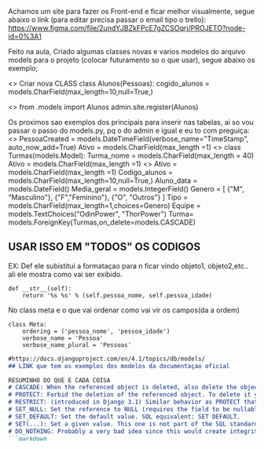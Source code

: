 Achamos um site para fazer os Front-end e ficar melhor visualmente, segue abaixo
o link (para editar precisa passar o email tipo o trello):
https://www.figma.com/file/2undYJBZkFPcE7gZCSOqrj/PROJETO?node-id=0%3A1


Feito na aula, Criado algumas classes novas e varios modelos do arquivo models 
para o projeto (colocar futuramento so o que usar), segue abaixo os exemplo;

<<No arquivo do app models.py>> Criar nova CLASS
class Alunos(Pessoas):
    cogido_alunos = models.CharField(max_length=10,null=True,)
    

<<apos para funcionar colocar na pasta admin.py>>
from .models import Alunos 
admin.site.register(Alunos)

Os proximos sao exemplos dos principais para inserir nas tabelas, ai so vou passar
o passo do models.py, pq o do admin e igual e eu to com preguiça:
<<Na class Pessoas:>>
 PessoaCreated = models.DateTimeField(verbose_name="TimeStamp", auto_now_add=True)
 Ativo = models.CharField(max_length =1)
<<Na class Turmas>>
class Turmas(models.Model):
    Turma_nome = models.CharField(max_length = 40)
    Ativo = models.CharField(max_length =1)
<<Na class Alunos:>>
    Ativo = models.CharField(max_length =1)
    Codigo_alunos = models.CharField(max_length=10,null=True,)
    Aluno_data = models.DateField()
    Media_geral = models.IntegerField()
    Genero = [
        {"M", "Masculino"},
        {"F","Feminino"},
        {"O", "Outros"}
    ]
    Tipo = models.CharField(max_length=1,choices=Genero)
    Equipe = models.TextChoices("OdinPower", "ThorPower")
    Turma= models.ForeignKey(Turmas,on_delete=models.CASCADE)

## USAR ISSO EM "TODOS" OS CODIGOS
EX: Def ele subistitui a formataçao para n ficar vindo objeto1, objeto2,etc.. ali
ele mostra como vai ser exibido.

    def __str__(self):
        return '%s %s' % (self.pessoa_nome, self.pessoa_idade)

No class meta e o que vai ordenar como vai vir os campos(da a ordem)

    class Meta:
        ordering = ('pessoa_nome', 'pessoa_idade')
        verbose_name = 'Pessoa'
        verbose_name_plural = 'Pessoas'

```markdown
#https://docs.djangoproject.com/en/4.1/topics/db/models/ 
## LINK que tem os exemplos dos modelos da documentaçao oficial 

RESUMINHO DO QUE E CADA COISA 
# CASCADE: When the referenced object is deleted, also delete the objects that have references to it (when you remove a blog post for instance, you might want to delete comments as well). SQL equivalent: CASCADE.
# PROTECT: Forbid the deletion of the referenced object. To delete it you will have to delete all objects that reference it manually. SQL equivalent: RESTRICT.
# RESTRICT: (introduced in Django 3.1) Similar behavior as PROTECT that matches SQL's RESTRICT more accurately. (See django documentation example)
# SET_NULL: Set the reference to NULL (requires the field to be nullable). For instance, when you delete a User, you might want to keep the comments he posted on blog posts, but say it was posted by an anonymous (or deleted) user. SQL equivalent: SET NULL.
# SET_DEFAULT: Set the default value. SQL equivalent: SET DEFAULT.
# SET(...): Set a given value. This one is not part of the SQL standard and is entirely handled by Django.
# DO_NOTHING: Probably a very bad idea since this would create integrity issues in your database (referencing an object that actually doesn't exist). SQL equivalent: NO ACTION. (2)
```markdown
 